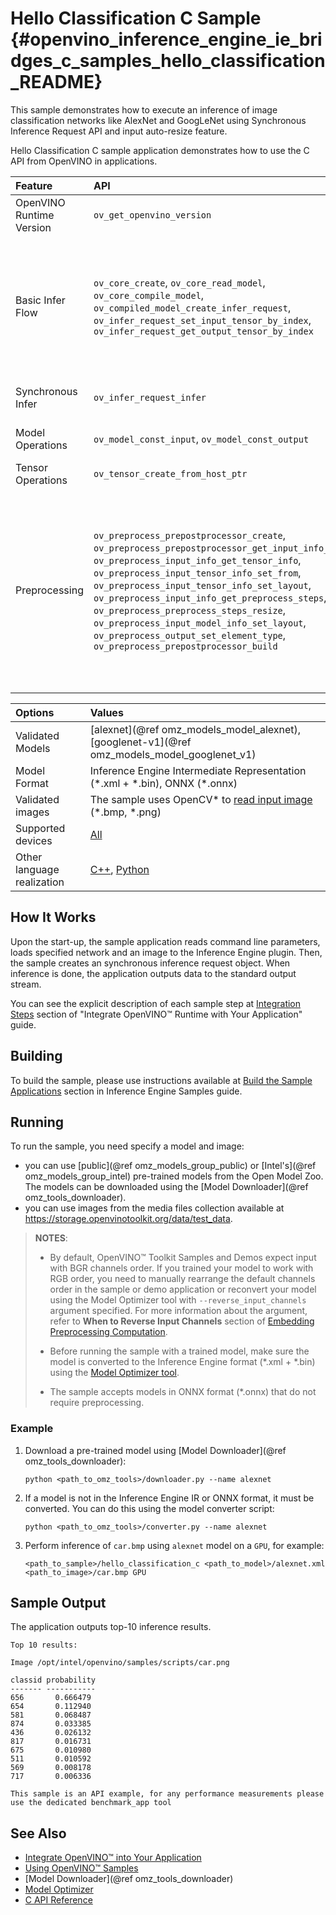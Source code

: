 # Hello Classification C Sample {#openvino_inference_engine_ie_bridges_c_samples_hello_classification_README}

This sample demonstrates how to execute an inference of image classification networks like AlexNet and GoogLeNet using Synchronous Inference Request API and input auto-resize feature.

Hello Classification C sample application demonstrates how to use the C API from OpenVINO in applications.

| Feature | API | Description |
| :--- | :--- | :--- |
| OpenVINO Runtime Version | `ov_get_openvino_version` | Get Openvino API version |
| Basic Infer Flow | `ov_core_create`, `ov_core_read_model`, `ov_core_compile_model`, `ov_compiled_model_create_infer_request`, `ov_infer_request_set_input_tensor_by_index`, `ov_infer_request_get_output_tensor_by_index`  | Common API to do inference: read and compile a model, create an infer request, configure input and output tensors |
| Synchronous Infer | `ov_infer_request_infer` | Do synchronous inference |
| Model Operations | `ov_model_const_input`, `ov_model_const_output` | Get inputs and outputs of a model |
| Tensor Operations | `ov_tensor_create_from_host_ptr` | Create a tensor shape |
| Preprocessing | `ov_preprocess_prepostprocessor_create`, `ov_preprocess_prepostprocessor_get_input_info_by_index`, `ov_preprocess_input_info_get_tensor_info`, `ov_preprocess_input_tensor_info_set_from`, `ov_preprocess_input_tensor_info_set_layout`, `ov_preprocess_input_info_get_preprocess_steps`, `ov_preprocess_preprocess_steps_resize`, `ov_preprocess_input_model_info_set_layout`, `ov_preprocess_output_set_element_type`, `ov_preprocess_prepostprocessor_build` | Set image of the original size as input for a model with other input size. Resize and layout conversions are performed automatically by the corresponding plugin just before inference. |

| Options  | Values |
|:---                              |:---
| Validated Models                 | [alexnet](@ref omz_models_model_alexnet), [googlenet-v1](@ref omz_models_model_googlenet_v1)
| Model Format                     | Inference Engine Intermediate Representation (\*.xml + \*.bin), ONNX (\*.onnx)
| Validated images                 | The sample uses OpenCV\* to [read input image](https://docs.opencv.org/master/d4/da8/group__imgcodecs.html#ga288b8b3da0892bd651fce07b3bbd3a56) (\*.bmp, \*.png)
| Supported devices                | [All](../../../docs/OV_Runtime_UG/supported_plugins/Supported_Devices.md) |
| Other language realization       | [C++](../../../samples/cpp/hello_classification/README.md), [Python](../../python/hello_classification/README.md) |

## How It Works

Upon the start-up, the sample application reads command line parameters, loads specified network and an image to the Inference Engine plugin.
Then, the sample creates an synchronous inference request object. When inference is done, the application outputs data to the standard output stream.

You can see the explicit description of
each sample step at [Integration Steps](../../../docs/OV_Runtime_UG/integrate_with_your_application.md) section of "Integrate OpenVINO™ Runtime with Your Application" guide.

## Building

To build the sample, please use instructions available at [Build the Sample Applications](../../../docs/OV_Runtime_UG/Samples_Overview.md) section in Inference Engine Samples guide.

## Running

To run the sample, you need specify a model and image:

- you can use [public](@ref omz_models_group_public) or [Intel's](@ref omz_models_group_intel) pre-trained models from the Open Model Zoo. The models can be downloaded using the [Model Downloader](@ref omz_tools_downloader).
- you can use images from the media files collection available at https://storage.openvinotoolkit.org/data/test_data.

> **NOTES**:
>
> - By default, OpenVINO™ Toolkit Samples and Demos expect input with BGR channels order. If you trained your model to work with RGB order, you need to manually rearrange the default channels order in the sample or demo application or reconvert your model using the Model Optimizer tool with `--reverse_input_channels` argument specified. For more information about the argument, refer to **When to Reverse Input Channels** section of [Embedding Preprocessing Computation](../../../docs/MO_DG/prepare_model/convert_model/Converting_Model.md).
>
> - Before running the sample with a trained model, make sure the model is converted to the Inference Engine format (\*.xml + \*.bin) using the [Model Optimizer tool](../../../docs/MO_DG/Deep_Learning_Model_Optimizer_DevGuide.md).
>
> - The sample accepts models in ONNX format (\*.onnx) that do not require preprocessing.

### Example
1. Download a pre-trained model using [Model Downloader](@ref omz_tools_downloader):
   ```
   python <path_to_omz_tools>/downloader.py --name alexnet
   ```

2. If a model is not in the Inference Engine IR or ONNX format, it must be converted. You can do this using the model converter script:
   ```
   python <path_to_omz_tools>/converter.py --name alexnet
   ```

3. Perform inference of `car.bmp` using `alexnet` model on a `GPU`, for example:
   ```
   <path_to_sample>/hello_classification_c <path_to_model>/alexnet.xml <path_to_image>/car.bmp GPU
   ```

## Sample Output

The application outputs top-10 inference results.

```
Top 10 results:

Image /opt/intel/openvino/samples/scripts/car.png

classid probability
------- -----------
656       0.666479
654       0.112940
581       0.068487
874       0.033385
436       0.026132
817       0.016731
675       0.010980
511       0.010592
569       0.008178
717       0.006336

This sample is an API example, for any performance measurements please use the dedicated benchmark_app tool
```

## See Also

- [Integrate OpenVINO™ into Your Application](../../../docs/OV_Runtime_UG/integrate_with_your_application.md)
- [Using OpenVINO™ Samples](../../../docs/OV_Runtime_UG/Samples_Overview.md)
- [Model Downloader](@ref omz_tools_downloader)
- [Model Optimizer](../../../docs/MO_DG/Deep_Learning_Model_Optimizer_DevGuide.md)
- [C API Reference](https://docs.openvino.ai/latest/api/api_reference.html)